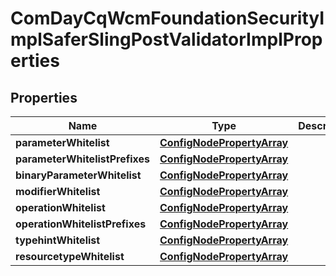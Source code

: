 
# ComDayCqWcmFoundationSecurityImplSaferSlingPostValidatorImplProperties

## Properties
Name | Type | Description | Notes
------------ | ------------- | ------------- | -------------
**parameterWhitelist** | [**ConfigNodePropertyArray**](ConfigNodePropertyArray.md) |  |  [optional]
**parameterWhitelistPrefixes** | [**ConfigNodePropertyArray**](ConfigNodePropertyArray.md) |  |  [optional]
**binaryParameterWhitelist** | [**ConfigNodePropertyArray**](ConfigNodePropertyArray.md) |  |  [optional]
**modifierWhitelist** | [**ConfigNodePropertyArray**](ConfigNodePropertyArray.md) |  |  [optional]
**operationWhitelist** | [**ConfigNodePropertyArray**](ConfigNodePropertyArray.md) |  |  [optional]
**operationWhitelistPrefixes** | [**ConfigNodePropertyArray**](ConfigNodePropertyArray.md) |  |  [optional]
**typehintWhitelist** | [**ConfigNodePropertyArray**](ConfigNodePropertyArray.md) |  |  [optional]
**resourcetypeWhitelist** | [**ConfigNodePropertyArray**](ConfigNodePropertyArray.md) |  |  [optional]



